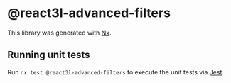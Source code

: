 # @react3l-advanced-filters

This library was generated with [Nx](https://nx.dev).

## Running unit tests

Run `nx test @react3l-advanced-filters` to execute the unit tests via [Jest](https://jestjs.io).

